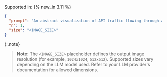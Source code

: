 Supported in: {% new_in 3.11 %}

```json
{
  "prompt": "An abstract visualization of API traffic flowing through a secure gateway",
  "n": 1,
  "size": "<IMAGE_SIZE>"
}
```

{:.note}
> **Note:** The `<IMAGE_SIZE>` placeholder defines the output image resolution (for example, `1024x1024`, `512x512`). Supported sizes vary depending on the LLM model used. Refer to your LLM provider's documentation for allowed dimensions.